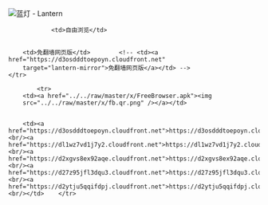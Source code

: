

<img src="../../raw/master/x/8e0a2b81.c82003be.LanternYellow2.png" alt="蓝灯 - Lantern"/>
<table>
    <tr>
                
                <td>自由浏览</td>
        
        
        <td>免翻墙网页版</td>        <!-- <td><a href="https://d3osdddtoepoyn.cloudfront.net"
        target="lantern-mirror">免翻墙网页版</a></td> -->
    </tr>
    
            <tr>
        <td><a href="../../raw/master/x/FreeBrowser.apk"><img
        src="../../raw/master/x/fb.qr.png" /></a></td>

        
        <td><a href="https://d3osdddtoepoyn.cloudfront.net">https://d3osdddtoepoyn.cloudfront.net</a><br/><a href="https://dl1wz7vd1j7y2.cloudfront.net">https://dl1wz7vd1j7y2.cloudfront.net</a><br/><a href="https://d2xgvs8ex92aqe.cloudfront.net">https://d2xgvs8ex92aqe.cloudfront.net</a><br/><a href="https://d27z95jfl3dqu3.cloudfront.net">https://d27z95jfl3dqu3.cloudfront.net</a><br/><a href="https://d2ytju5qqifdpj.cloudfront.net">https://d2ytju5qqifdpj.cloudfront.net</a><br/></td>    </tr>
</table>
